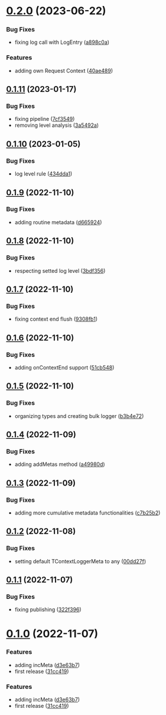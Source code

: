 # [0.2.0](https://github.com/maxmilhas/winston-context-logger/compare/v0.1.11...v0.2.0) (2023-06-22)


### Bug Fixes

* fixing log call with LogEntry ([a898c0a](https://github.com/maxmilhas/winston-context-logger/commit/a898c0af59751bdd4528d961f52ab0f26b3a0100))


### Features

* adding own Request Context ([40ae489](https://github.com/maxmilhas/winston-context-logger/commit/40ae489206d08c9f3cc428b7af40164eeecfb8d5))

## [0.1.11](https://github.com/maxmilhas/winston-context-logger/compare/v0.1.10...v0.1.11) (2023-01-17)


### Bug Fixes

* fixing pipeline ([7cf3549](https://github.com/maxmilhas/winston-context-logger/commit/7cf3549370ba2b17012af409c89e22cf49472d34))
* removing level analysis ([3a5492a](https://github.com/maxmilhas/winston-context-logger/commit/3a5492aa2babc2f8c8a161abb5208fab0a65bf17))

## [0.1.10](https://github.com/maxmilhas/winston-context-logger/compare/v0.1.9...v0.1.10) (2023-01-05)


### Bug Fixes

* log level rule ([434dda1](https://github.com/maxmilhas/winston-context-logger/commit/434dda1b777b5dd2df0ab7163c30c4aa9fd6b52e))

## [0.1.9](https://github.com/maxmilhas/winston-context-logger/compare/v0.1.8...v0.1.9) (2022-11-10)


### Bug Fixes

* adding routine metadata ([d665924](https://github.com/maxmilhas/winston-context-logger/commit/d6659240a018d20314bb708a9d5e484ab2e53f27))

## [0.1.8](https://github.com/maxmilhas/winston-context-logger/compare/v0.1.7...v0.1.8) (2022-11-10)


### Bug Fixes

* respecting setted log level ([3bdf356](https://github.com/maxmilhas/winston-context-logger/commit/3bdf3560705fbc0ce4a3312ef039f37eecce7857))

## [0.1.7](https://github.com/maxmilhas/winston-context-logger/compare/v0.1.6...v0.1.7) (2022-11-10)


### Bug Fixes

* fixing context end flush ([9308fb1](https://github.com/maxmilhas/winston-context-logger/commit/9308fb1ce208eb76f598552d81ad79248f97c282))

## [0.1.6](https://github.com/maxmilhas/winston-context-logger/compare/v0.1.5...v0.1.6) (2022-11-10)


### Bug Fixes

* adding onContextEnd support ([51cb548](https://github.com/maxmilhas/winston-context-logger/commit/51cb548d98f987335a1692a7ebe9c11906202577))

## [0.1.5](https://github.com/maxmilhas/winston-context-logger/compare/v0.1.4...v0.1.5) (2022-11-10)


### Bug Fixes

* organizing types and creating bulk logger ([b3b4e72](https://github.com/maxmilhas/winston-context-logger/commit/b3b4e72d7465878bff12ff9b713da6944a09a61a))

## [0.1.4](https://github.com/maxmilhas/winston-context-logger/compare/v0.1.3...v0.1.4) (2022-11-09)


### Bug Fixes

* adding addMetas method ([a49980d](https://github.com/maxmilhas/winston-context-logger/commit/a49980d0779d51dd49523ad43491621f229ed25a))

## [0.1.3](https://github.com/maxmilhas/winston-context-logger/compare/v0.1.2...v0.1.3) (2022-11-09)


### Bug Fixes

* adding more cumulative metadata functionalities ([c7b25b2](https://github.com/maxmilhas/winston-context-logger/commit/c7b25b2c15f7442461def4ddced4fc699c7c222c))

## [0.1.2](https://github.com/maxmilhas/winston-context-logger/compare/v0.1.1...v0.1.2) (2022-11-08)


### Bug Fixes

* setting default TContextLoggerMeta to any ([00dd27f](https://github.com/maxmilhas/winston-context-logger/commit/00dd27f3c01986371985e196cad553c97c8ff522))

## [0.1.1](https://github.com/maxmilhas/winston-context-logger/compare/v0.1.0...v0.1.1) (2022-11-07)


### Bug Fixes

* fixing publishing ([322f396](https://github.com/maxmilhas/winston-context-logger/commit/322f3968d73cb09858616e90ff881facb72f4d3c))

# [0.1.0](https://github.com/maxmilhas/winston-context-logger/compare/v0.0.0...v0.1.0) (2022-11-07)


### Features

* adding incMeta ([d3e63b7](https://github.com/maxmilhas/winston-context-logger/commit/d3e63b7bf3a3da5773610c77b60487effc5648b0))
* first release ([31cc419](https://github.com/maxmilhas/winston-context-logger/commit/31cc41915768dea840ebca8ecfc6b74ad6a33891))

### Features

* adding incMeta ([d3e63b7](https://github.com/maxmilhas/winston-context-logger/commit/d3e63b7bf3a3da5773610c77b60487effc5648b0))
* first release ([31cc419](https://github.com/maxmilhas/winston-context-logger/commit/31cc41915768dea840ebca8ecfc6b74ad6a33891))
